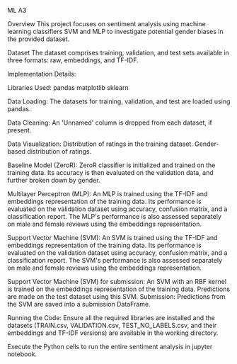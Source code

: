 ML A3

Overview
This project focuses on sentiment analysis using machine learning classifiers SVM and MLP to investigate potential gender biases in the provided dataset.

Dataset
The dataset comprises training, validation, and test sets available in three formats: raw, embeddings, and TF-IDF.

Implementation Details:

Libraries Used:
pandas
matplotlib
sklearn

Data Loading:
The datasets for training, validation, and test are loaded using pandas.

Data Cleaning:
An 'Unnamed' column is dropped from each dataset, if present.

Data Visualization:
Distribution of ratings in the training dataset.
Gender-based distribution of ratings.


Baseline Model (ZeroR):
ZeroR classifier is initialized and trained on the training data.
Its accuracy is then evaluated on the validation data, and further broken down by gender.

Multilayer Perceptron (MLP):
An MLP is trained using the TF-IDF and embeddings representation of the training data.
Its performance is evaluated on the validation dataset using accuracy, confusion matrix, and a classification report.
The MLP's performance is also assessed separately on male and female reviews using the embeddings representation.

Support Vector Machine (SVM):
An SVM is trained using the TF-IDF and embeddings representation of the training data.
Its performance is evaluated on the validation dataset using accuracy, confusion matrix, and a classification report.
The SVM's performance is also assessed separately on male and female reviews using the embeddings representation.

Support Vector Machine (SVM) for submission:
An SVM with an RBF kernel is trained on the embeddings representation of the training data.
Predictions are made on the test dataset using this SVM.
Submission: Predictions from the SVM are saved into a submission DataFrame.

Running the Code:
Ensure all the required libraries are installed and the datasets (TRAIN.csv, VALIDATION.csv, TEST_NO_LABELS.csv, and their embeddings and TF-IDF versions) are available in the working directory.

Execute the Python cells to run the entire sentiment analysis in jupyter notebook.